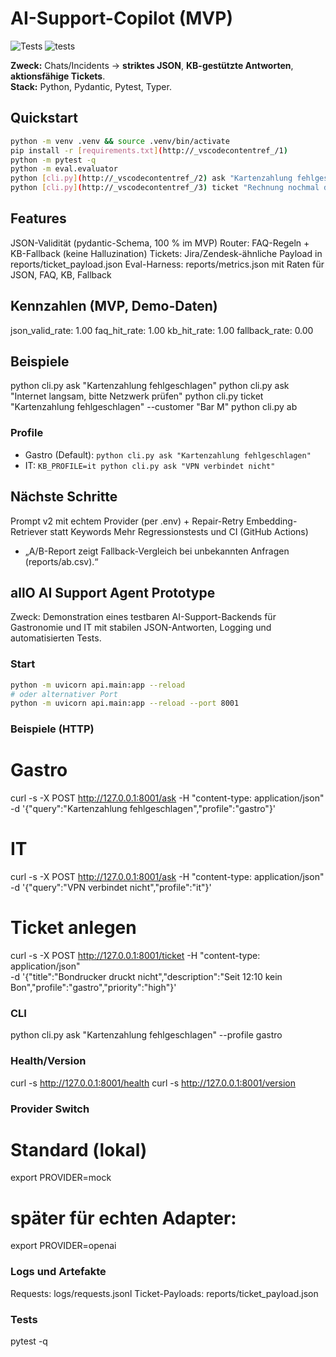 # AI-Support-Copilot (MVP)
![Tests](https://img.shields.io/badge/tests-passing-green)
![tests](https://github.com/doma-ra/AI-Support-Copilot/actions/workflows/pytest.yml/badge.svg)

**Zweck:** Chats/Incidents → **striktes JSON**, **KB-gestützte Antworten**, **aktionsfähige Tickets**.  
**Stack:** Python, Pydantic, Pytest, Typer.

## Quickstart
```bash
python -m venv .venv && source .venv/bin/activate
pip install -r [requirements.txt](http://_vscodecontentref_/1)
python -m pytest -q
python -m eval.evaluator
python [cli.py](http://_vscodecontentref_/2) ask "Kartenzahlung fehlgeschlagen"
python [cli.py](http://_vscodecontentref_/3) ticket "Rechnung nochmal drucken" --customer "Demo KG"
```

## Features
JSON-Validität (pydantic-Schema, 100 % im MVP)
Router: FAQ-Regeln + KB-Fallback (keine Halluzination)
Tickets: Jira/Zendesk-ähnliche Payload in reports/ticket_payload.json
Eval-Harness: reports/metrics.json mit Raten für JSON, FAQ, KB, Fallback
## Kennzahlen (MVP, Demo-Daten)
json_valid_rate: 1.00
faq_hit_rate: 1.00
kb_hit_rate: 1.00
fallback_rate: 0.00

## Beispiele
python cli.py ask "Kartenzahlung fehlgeschlagen"
python cli.py ask "Internet langsam, bitte Netzwerk prüfen"
python cli.py ticket "Kartenzahlung fehlgeschlagen" --customer "Bar M"
python cli.py ab
### Profile
- Gastro (Default): `python cli.py ask "Kartenzahlung fehlgeschlagen"`
- IT: `KB_PROFILE=it python cli.py ask "VPN verbindet nicht"`

## Nächste Schritte
Prompt v2 mit echtem Provider (per .env) + Repair-Retry
Embedding-Retriever statt Keywords
Mehr Regressionstests und CI (GitHub Actions)
* „A/B-Report zeigt Fallback-Vergleich bei unbekannten Anfragen (reports/ab.csv).“

## allO AI Support Agent Prototype

Zweck: Demonstration eines testbaren AI-Support-Backends für Gastronomie und IT mit stabilen JSON-Antworten, Logging und automatisierten Tests.

### Start
```bash
python -m uvicorn api.main:app --reload
# oder alternativer Port
python -m uvicorn api.main:app --reload --port 8001
```

### Beispiele (HTTP)

# Gastro
curl -s -X POST http://127.0.0.1:8001/ask -H "content-type: application/json" \
  -d '{"query":"Kartenzahlung fehlgeschlagen","profile":"gastro"}'

# IT
curl -s -X POST http://127.0.0.1:8001/ask -H "content-type: application/json" \
  -d '{"query":"VPN verbindet nicht","profile":"it"}'

# Ticket anlegen
curl -s -X POST http://127.0.0.1:8001/ticket -H "content-type: application/json" \
  -d '{"title":"Bondrucker druckt nicht","description":"Seit 12:10 kein Bon","profile":"gastro","priority":"high"}'

### CLI

python cli.py ask "Kartenzahlung fehlgeschlagen" --profile gastro

### Health/Version

curl -s http://127.0.0.1:8001/health
curl -s http://127.0.0.1:8001/version

### Provider Switch

# Standard (lokal)
export PROVIDER=mock
# später für echten Adapter:
export PROVIDER=openai

### Logs und Artefakte
Requests: logs/requests.jsonl
Ticket-Payloads: reports/ticket_payload.json

### Tests

pytest -q
